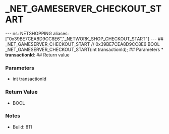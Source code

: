 # _NET_GAMESERVER_CHECKOUT_START

--- ns: NETSHOPPING aliases: ["0x39BE7CEA8D9CC8E6","_NETWORK_SHOP_CHECKOUT_START"] --- ## _NET_GAMESERVER_CHECKOUT_START  // 0x39BE7CEA8D9CC8E6 BOOL _NET_GAMESERVER_CHECKOUT_START(int transactionId);   ## Parameters * **transactionId**:  ## Return value

### Parameters
* int transactionId

### Return Value
* BOOL

### Notes
* Build: 811

